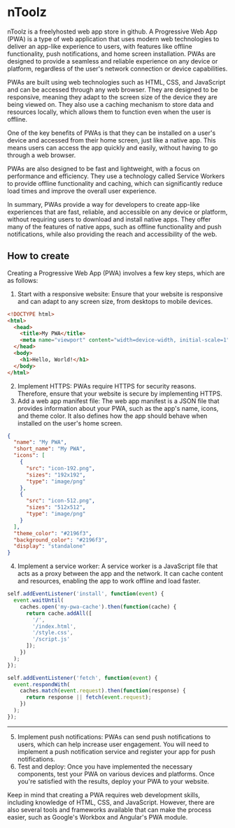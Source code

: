 **nToolz**
===
nToolz is a freelyhosted web app store in github. 
A Progressive Web App (PWA) is a type of web application that uses modern web technologies to deliver an app-like experience to users, with features like offline functionality, push notifications, and home screen installation. PWAs are designed to provide a seamless and reliable experience on any device or platform, regardless of the user's network connection or device capabilities.

PWAs are built using web technologies such as HTML, CSS, and JavaScript and can be accessed through any web browser. They are designed to be responsive, meaning they adapt to the screen size of the device they are being viewed on. They also use a caching mechanism to store data and resources locally, which allows them to function even when the user is offline.

One of the key benefits of PWAs is that they can be installed on a user's device and accessed from their home screen, just like a native app. This means users can access the app quickly and easily, without having to go through a web browser.

PWAs are also designed to be fast and lightweight, with a focus on performance and efficiency. They use a technology called Service Workers to provide offline functionality and caching, which can significantly reduce load times and improve the overall user experience.

In summary, PWAs provide a way for developers to create app-like experiences that are fast, reliable, and accessible on any device or platform, without requiring users to download and install native apps. They offer many of the features of native apps, such as offline functionality and push notifications, while also providing the reach and accessibility of the web.


## How to create
Creating a Progressive Web App (PWA) involves a few key steps, which are as follows:
1. Start with a responsive website: Ensure that your website is responsive and can adapt to any screen size, from desktops to mobile devices.
```html
<!DOCTYPE html>
<html>
  <head>
    <title>My PWA</title>
    <meta name="viewport" content="width=device-width, initial-scale=1">
  </head>
  <body>
    <h1>Hello, World!</h1>
  </body>
</html>

```

2. Implement HTTPS: PWAs require HTTPS for security reasons. Therefore, ensure that your website is secure by implementing HTTPS.
3. Add a web app manifest file: The web app manifest is a JSON file that provides information about your PWA, such as the app's name, icons, and theme color. It also defines how the app should behave when installed on the user's home screen.
```json
{
  "name": "My PWA",
  "short_name": "My PWA",
  "icons": [
    {
      "src": "icon-192.png",
      "sizes": "192x192",
      "type": "image/png"
    },
    {
      "src": "icon-512.png",
      "sizes": "512x512",
      "type": "image/png"
    }
  ],
  "theme_color": "#2196f3",
  "background_color": "#2196f3",
  "display": "standalone"
}

```
4. Implement a service worker: A service worker is a JavaScript file that acts as a proxy between the app and the network. It can cache content and resources, enabling the app to work offline and load faster.
```js
self.addEventListener('install', function(event) {
  event.waitUntil(
    caches.open('my-pwa-cache').then(function(cache) {
      return cache.addAll([
        '/',
        '/index.html',
        '/style.css',
        '/script.js'
      ]);
    })
  );
});

self.addEventListener('fetch', function(event) {
  event.respondWith(
    caches.match(event.request).then(function(response) {
      return response || fetch(event.request);
    })
  );
});
```

---

5. Implement push notifications: PWAs can send push notifications to users, which can help increase user engagement. You will need to implement a push notification service and register your app for push notifications.
6. Test and deploy: Once you have implemented the necessary components, test your PWA on various devices and platforms. Once you're satisfied with the results, deploy your PWA to your website.

Keep in mind that creating a PWA requires web development skills, including knowledge of HTML, CSS, and JavaScript. However, there are also several tools and frameworks available that can make the process easier, such as Google's Workbox and Angular's PWA module.

